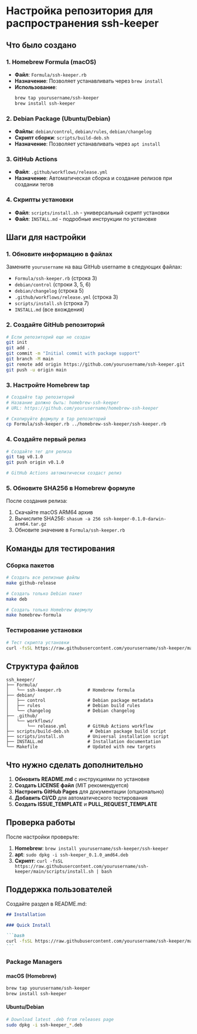 # Настройка репозитория для распространения ssh-keeper

## Что было создано

### 1. Homebrew Formula (macOS)

- **Файл**: `Formula/ssh-keeper.rb`
- **Назначение**: Позволяет устанавливать через `brew install`
- **Использование**:
  ```bash
  brew tap yourusername/ssh-keeper
  brew install ssh-keeper
  ```

### 2. Debian Package (Ubuntu/Debian)

- **Файлы**: `debian/control`, `debian/rules`, `debian/changelog`
- **Скрипт сборки**: `scripts/build-deb.sh`
- **Назначение**: Позволяет устанавливать через `apt install`

### 3. GitHub Actions

- **Файл**: `.github/workflows/release.yml`
- **Назначение**: Автоматическая сборка и создание релизов при создании тегов

### 4. Скрипты установки

- **Файл**: `scripts/install.sh` - универсальный скрипт установки
- **Файл**: `INSTALL.md` - подробные инструкции по установке

## Шаги для настройки

### 1. Обновите информацию в файлах

Замените `yourusername` на ваш GitHub username в следующих файлах:

- `Formula/ssh-keeper.rb` (строка 3)
- `debian/control` (строки 3, 5, 6)
- `debian/changelog` (строка 5)
- `.github/workflows/release.yml` (строка 3)
- `scripts/install.sh` (строка 7)
- `INSTALL.md` (все вхождения)

### 2. Создайте GitHub репозиторий

```bash
# Если репозиторий еще не создан
git init
git add .
git commit -m "Initial commit with package support"
git branch -M main
git remote add origin https://github.com/yourusername/ssh-keeper.git
git push -u origin main
```

### 3. Настройте Homebrew tap

```bash
# Создайте tap репозиторий
# Название должно быть: homebrew-ssh-keeper
# URL: https://github.com/yourusername/homebrew-ssh-keeper

# Скопируйте формулу в tap репозиторий
cp Formula/ssh-keeper.rb ../homebrew-ssh-keeper/ssh-keeper.rb
```

### 4. Создайте первый релиз

```bash
# Создайте тег для релиза
git tag v0.1.0
git push origin v0.1.0

# GitHub Actions автоматически создаст релиз
```

### 5. Обновите SHA256 в Homebrew формуле

После создания релиза:

1. Скачайте macOS ARM64 архив
2. Вычислите SHA256: `shasum -a 256 ssh-keeper-0.1.0-darwin-arm64.tar.gz`
3. Обновите значение в `Formula/ssh-keeper.rb`

## Команды для тестирования

### Сборка пакетов

```bash
# Создать все релизные файлы
make github-release

# Создать только Debian пакет
make deb

# Создать только Homebrew формулу
make homebrew-formula
```

### Тестирование установки

```bash
# Тест скрипта установки
curl -fsSL https://raw.githubusercontent.com/yourusername/ssh-keeper/main/scripts/install.sh | bash
```

## Структура файлов

```
ssh_keeper/
├── Formula/
│   └── ssh-keeper.rb          # Homebrew formula
├── debian/
│   ├── control                # Debian package metadata
│   ├── rules                  # Debian build rules
│   └── changelog              # Debian changelog
├── .github/
│   └── workflows/
│       └── release.yml        # GitHub Actions workflow
├── scripts/build-deb.sh        # Debian package build script
├── scripts/install.sh         # Universal installation script
├── INSTALL.md                 # Installation documentation
└── Makefile                   # Updated with new targets
```

## Что нужно сделать дополнительно

1. **Обновить README.md** с инструкциями по установке
2. **Создать LICENSE файл** (MIT рекомендуется)
3. **Настроить GitHub Pages** для документации (опционально)
4. **Добавить CI/CD** для автоматического тестирования
5. **Создать ISSUE_TEMPLATE** и **PULL_REQUEST_TEMPLATE**

## Проверка работы

После настройки проверьте:

1. **Homebrew**: `brew install yourusername/ssh-keeper/ssh-keeper`
2. **apt**: `sudo dpkg -i ssh-keeper_0.1.0_amd64.deb`
3. **Скрипт**: `curl -fsSL https://raw.githubusercontent.com/yourusername/ssh-keeper/main/scripts/install.sh | bash`

## Поддержка пользователей

Создайте раздел в README.md:

````markdown
## Installation

### Quick Install

```bash
curl -fsSL https://raw.githubusercontent.com/yourusername/ssh-keeper/main/scripts/install.sh | bash
```
````

### Package Managers

#### macOS (Homebrew)

```bash
brew tap yourusername/ssh-keeper
brew install ssh-keeper
```

#### Ubuntu/Debian

```bash
# Download latest .deb from releases page
sudo dpkg -i ssh-keeper_*.deb
```

```

```
